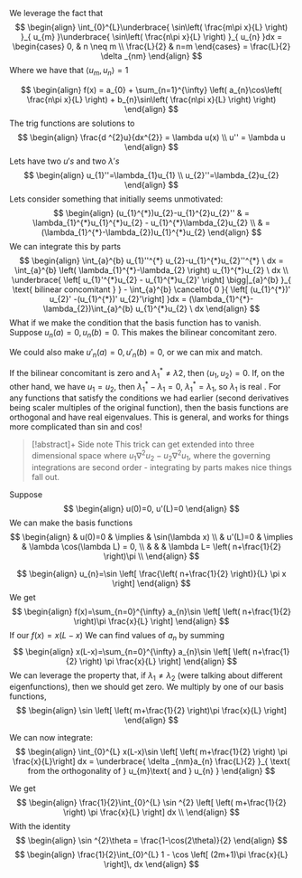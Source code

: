 We leverage the fact that
$$
\begin{align}
\int_{0}^{L}\underbrace{ \sin\left( \frac{m\pi x}{L} \right) }_{ u_{m} }\underbrace{ \sin\left( \frac{n\pi x}{L} \right) }_{ u_{n} }dx = \begin{cases}
0, & n \neq m \\
\frac{L}{2} & n=m
\end{cases} = \frac{L}{2} \delta _{nm}
\end{align}
$$
Where we have that
$\left< u_{m},u_{n} \right> =1$

$$
\begin{align}
f(x) = a_{0} + \sum_{n=1}^{\infty} \left( a_{n}\cos\left( \frac{n\pi x}{L} \right) + b_{n}\sin\left( \frac{n\pi x}{L} \right) \right)  
\end{align}
$$
The trig functions are solutions to 
$$
\begin{align}
\frac{d ^{2}u}{dx^{2}} = \lambda u(x) \\
u'' = \lambda u
\end{align}
$$
Lets have two $u's \text{ and } \text{ two } \lambda's$
$$
\begin{align}
u_{1}''=\lambda_{1}u_{1} \\
u_{2}''=\lambda_{2}u_{2}
\end{align}
$$
Lets consider something that initially seems unmotivated:
$$
\begin{align}
(u_{1}^{*})u_{2}-u_{1}^{2}u_{2}''  & = \lambda_{1}^{*}u_{1}^{*}u_{2} - u_{1}^{*}\lambda_{2}u_{2} \\
 & = (\lambda_{1}^{*}-\lambda_{2})u_{1}^{*}u_{2}
\end{align}
$$
We can integrate this by parts
$$
\begin{align}
\int_{a}^{b}  u_{1}''^{*} u_{2}-u_{1}^{*}u_{2}''^{*} \ dx  = \int_{a}^{b} \left( \lambda_{1}^{*}-\lambda_{2} \right) u_{1}^{*}u_{2} \ dx \\
\underbrace{ \left[ u_{1}'^{*}u_{2} - u_{1}^{*}u_{2}' \right]  \bigg|_{a}^{b} }_{ \text{ bilinear concomitant } } - \int_{a}^{b} \cancelto{ 0 }{ \left[ (u_{1}^{*})' u_{2}' -(u_{1}^{*})' u_{2}'\right]  }dx = (\lambda_{1}^{*}-\lambda_{2})\int_{a}^{b} u_{1}^{*}u_{2} \ dx
\end{align}
$$
What if we make the condition that the basis function has to vanish.
Suppose $u_{n}(a)=0, u_{n}(b)=0$. This makes the bilinear concomitant zero. 

We could also make $u'_{n}(a) = 0, u'_{n}(b)=0$, or we can mix and match. 

If the bilinear concomitant is zero and $\lambda_{1}^{*}\neq \lambda 2$, then $\left< u_{1},u_{2} \right> =0$. 
If, on the other hand, we have $u_{1}=u_{2}$, then $\lambda_{1}^{*}-\lambda_{1}=0$, $\lambda_{1}^{*}=\lambda_{1}$, so $\lambda_{1} \text{ is real }$. For any functions that satisfy the conditions we had earlier (second derivatives being scaler multiples of the original function), then the basis functions are orthogonal and have real eigenvalues. This is general, and works for things more complicated than sin and cos!

>[!abstract]+  Side note
> This trick can get extended into three dimensional space where
$u_{1}\nabla^{2}u_{2}-u_{2}\nabla^{2}u_{1}$, where the governing integrations are second order - integrating by parts makes nice things fall out. 

Suppose
$$
\begin{align}
u(0)=0, u'(L)=0
\end{align}
$$
We can make the basis functions
$$
\begin{align}
 & u(0)=0 & \implies  & \sin(\lambda x) \\
 & u'(L)=0 & \implies  & \lambda \cos(\lambda L) = 0, \\
 &   & & \lambda L= \left( n+\frac{1}{2} \right)\pi \\
\end{align}
$$

$$
\begin{align}
u_{n}=\sin \left[ \frac{\left( n+\frac{1}{2} \right)}{L} \pi x \right] 
\end{align}
$$
We get
$$
\begin{align}
f(x)=\sum_{n=0}^{\infty} a_{n}\sin \left[ \left( n+\frac{1}{2} \right)\pi \frac{x}{L} \right] 
\end{align}
$$
If our $f(x)=x(L-x)$
We can find values of $a_{n}$ by summing
$$
\begin{align}
x(L-x)=\sum_{n=0}^{\infty} a_{n}\sin \left[ \left( n+\frac{1}{2} \right) \pi \frac{x}{L} \right] 
\end{align}
$$
We can leverage the property that, if $\lambda_{1}\neq \lambda_{2}$ (were talking about different eigenfunctions), then we should get zero.
We multiply by one of our basis functions, 
$$
\begin{align}
\sin \left[ \left( m+\frac{1}{2} \right)\pi \frac{x}{L} \right] 
\end{align}
$$

We can now integrate:
$$
\begin{align}
\int_{0}^{L} x(L-x)\sin \left[ \left( m+\frac{1}{2} \right) \pi \frac{x}{L}\right] dx = \underbrace{ \delta _{nm}a_{n} \frac{L}{2} }_{ \text{ from the orthogonality of } u_{m}\text{ and }  u_{n} }
\end{align}
$$

We get
$$
\begin{align}
\frac{1}{2}\int_{0}^{L} \sin ^{2} \left[ \left( m+\frac{1}{2} \right) \pi \frac{x}{L} \right] dx \\
\end{align}
$$
With the identity
$$
\begin{align}
\sin ^{2}\theta = \frac{1-\cos(2\theta)}{2}
\end{align}
$$
$$
\begin{align}
\frac{1}{2}\int_{0}^{L} 1 - \cos \left[ (2m+1)\pi \frac{x}{L} \right]\, dx  
\end{align}
$$












